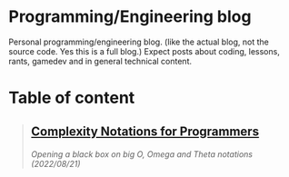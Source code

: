 # Programming/Engineering blog
Personal programming/engineering blog. (like the actual blog, not the source code. Yes this is a full blog.)
Expect posts about coding, lessons, rants, gamedev and in general technical content.

# Table of content

>  ## [Complexity Notations for Programmers](posts/big_o_omega_theta.md)
>   ###### Opening a black box on big O, Omega and Theta notations (2022/08/21)
